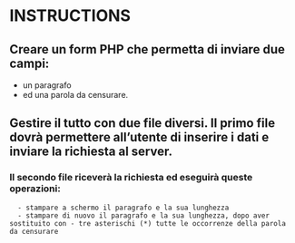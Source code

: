 # INSTRUCTIONS
## Creare un form PHP che permetta di inviare due campi:
  - un paragrafo 
  - ed una parola da censurare.

## Gestire il tutto con due file diversi. Il primo file dovrà permettere all’utente di inserire i dati e inviare la richiesta al server.

 ### Il secondo file riceverà la richiesta ed eseguirà queste operazioni:
      - stampare a schermo il paragrafo e la sua lunghezza
      - stampare di nuovo il paragrafo e la sua lunghezza, dopo aver sostituito con - tre asterischi (*) tutte le occorrenze della parola da censurare